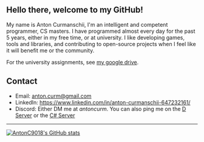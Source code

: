 
## Hello there, welcome to my GitHub!

My name is Anton Curmanschii, I'm an intelligent and competent programmer, CS masters.
I have programmed almost every day for the past 5 years, either in my free time, or at university.
I like developing games, tools and libraries, and contributing to open-source projects when I feel like it will benefit me or the community.

For the university assignments, see [my google drive](https://drive.google.com/drive/u/0/folders/1Rs0-qy6ivSDuHh5JadrP4Ta4YDhuVRiC).


## Contact

- Email: [anton.curm@gmail.com](mailto:anton.curm@gmail.com)
- LinkedIn: https://www.linkedin.com/in/anton-curmanschii-647232161/
- Discord: Either DM me at *antoncurm*. You can also ping me on the [D Server](https://discord.gg/3Ms3D2AdtF) or the [C# Server](https://discord.com/invite/csharp)

---

[![AntonC9018's GitHub stats](https://github-readme-stats.vercel.app/api?username=AntonC9018&show_icons=true&theme=dark)](https://github.com/anuraghazra/github-readme-stats)
